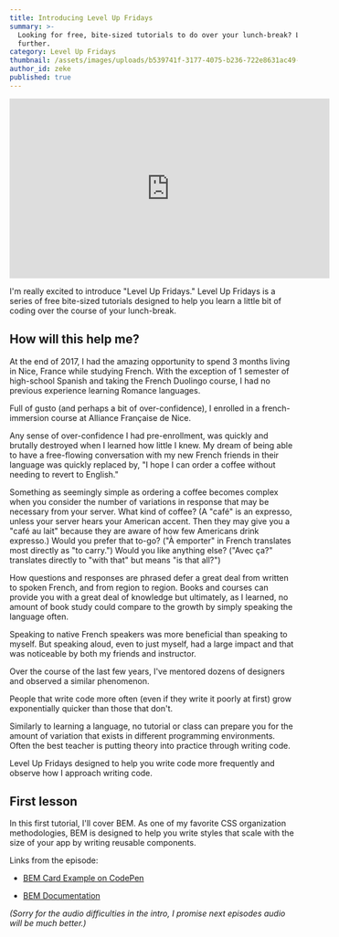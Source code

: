 ```yaml
---
title: Introducing Level Up Fridays
summary: >-
  Looking for free, bite-sized tutorials to do over your lunch-break? Look no
  further.
category: Level Up Fridays
thumbnail: /assets/images/uploads/b539741f-3177-4075-b236-722e8631ac49-1.jpg
author_id: zeke
published: true
---
```

<iframe width="560" height="315" src="https://www.youtube.com/embed/gawbDwuQsWc?rel=0" frameborder="0" allow="autoplay; encrypted-media" allowfullscreen></iframe>

I'm really excited to introduce "Level Up Fridays." Level Up Fridays is a series of free bite-sized tutorials designed to help you learn a little bit of coding over the course of your lunch-break.

## How will this help me?

At the end of 2017, I had the amazing opportunity to spend 3 months living in Nice, France while studying French. With the exception of 1 semester of high-school Spanish and taking the French Duolingo course, I had no previous experience learning Romance languages.

Full of gusto (and perhaps a bit of over-confidence), I enrolled in a french-immersion course at Alliance Française de Nice.

Any sense of over-confidence I had pre-enrollment, was quickly and brutally destroyed when I learned how little I knew. My dream of being able to have a free-flowing conversation with my new French friends in their language was quickly replaced by, "I hope I can order a coffee without needing to revert to English."

Something as seemingly simple as ordering a coffee becomes complex when you consider the number of variations in response that may be necessary from your server. What kind of coffee? (A "café" is an expresso, unless your server hears your American accent. Then they may give you a "café au lait" because they are aware of how few Americans drink expresso.)  Would you prefer that to-go? ("À emporter" in French translates most directly as "to carry.") Would you like anything else? ("Avec ça?" translates directly to "with that" but means "is that all?")

How questions and responses are phrased defer a great deal from written to spoken French, and from region to region. Books and courses can provide you with a great deal of knowledge but ultimately, as I learned, no amount of book study could compare to the growth by simply speaking the language often.

Speaking to native French speakers was more beneficial than speaking to myself. But speaking aloud, even to just myself, had a large impact and that was noticeable by both my friends and instructor.

Over the course of the last few years, I've mentored dozens of designers and observed a similar phenomenon.

People that write code more often (even if they write it poorly at first) grow exponentially quicker than those that don't.

Similarly to learning a language, no tutorial or class can prepare you for the amount of variation that exists in different programming environments. Often the best teacher is putting theory into practice through writing code.

Level Up Fridays designed to help you write code more frequently and observe how I approach writing code.

## First lesson

In this first tutorial, I'll cover BEM. As one of my favorite CSS organization methodologies, BEM is designed to help you write styles that scale with the size of your app by writing reusable components.

Links from the episode:

* [BEM Card Example on CodePen](https://codepen.io/ebinion/pen/QOMPWz/)

* [BEM Documentation](http://getbem.com)


*(Sorry for the audio difficulties in the intro, I promise next episodes audio will be much better.)*
